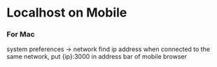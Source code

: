 # Localhost on Mobile

### For Mac
system preferences -> network 
find ip address
when connected to the same network, put {ip}:3000 in address bar of mobile browser